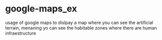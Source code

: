 # google-maps_ex
usage of google maps to dislpay a map where you can see the artificial terrain, menaning yo can see the habitable zones where there are human infraestructure
